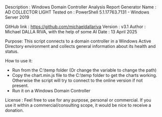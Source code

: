 Description : Windows Domain Controller Analysis Report Generator
Name : AD COLLECTOR LIGHT
Tested on : PowerShell 5.1.17763.7131 - Windows Server 2019

GitHub link : https://github.com/michaeldallariva
Version : v3.1
Author : Michael DALLA RIVA, with the help of some AI
Date : 13 April 2025

Purpose:
This script connects to a domain controller in a Windows Active Directory environment
and collects general information about its health and status.

How to use it:
- Run from the C:\temp folder (Or change the variable to change the path)
- Copy the chart.min.js file to the C:\temp folder to get the charts working. Otherwise the script will try to connect to the online version if not present.
- Run it on a Windows Domain Controller

License :
Feel free to use for any purpose, personal or commercial.
If you use it within a commercial/consulting scope, it would be nice to receive a donation.
